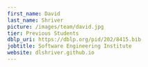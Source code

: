 ```yaml
---
first_name: David
last_name: Shriver
picture: /images/team/david.jpg
tier: Previous Students
dblp_uri: https://dblp.org/pid/202/8415.bib
jobtitle: Software Engineering Institute
website: dlshriver.github.io
---
```

